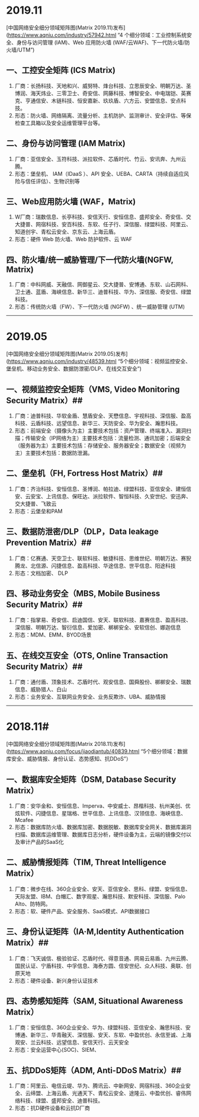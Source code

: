 # 2019.11 #
[中国网络安全细分领域矩阵图(Matrix 2019.11)发布](https://www.aqniu.com/industry/57942.html “4 个细分领域：工业控制系统安全、身份与访问管理 (IAM)、Web 应用防火墙 (WAF/云WAF)、下一代防火墙/防火墙/UTM”)
## 一、工控安全矩阵 (ICS Matrix) ##
  1. 厂商：长扬科技、天地和兴、威努特、烽台科技、立思辰安全、明朝万达、圣博润、海天炜业、三零卫士、奇安信、网藤科技、博智安全、中电瑞铠、英赛克、亨通信安、木链科技、恒安嘉新、玖玖盾、六方云、安盟信息、安点科技。
  2. 形态：防火墙、网络隔离、流量分析、主机防护、监测审计、安全评估、等保检查工具箱以及安全运维管理平台等。
## 二、身份与访问管理 (IAM Matrix) ##
   1. 厂商：亚信安全、玉符科技、派拉软件、芯盾时代、竹云、安讯奔、九州云腾。
   2. 形态：堡垒机、 IAM（IDaaS ）、API 安全、UEBA、CARTA（持续自适应风险与信任评估）、生物识别等
## 三、Web应用防火墙 (WAF，Matrix) ##
   1. W厂商：瑞数信息、长亭科技、安信天行、安恒信息、盛邦安全、奇安信、交大捷普、网宿科技、安百科技、东软、任子行、深信服、绿盟科技、阿里云、知道创宇、青松云安全、京东云、上海云盾。
   2. 形态：硬件 Web 防火墙、Web 防护软件、云 WAF
## 四、防火墙/统一威胁管理/下一代防火墙(NGFW, Matrix) ##
   1. 厂商：中科网威、天融信、网御星云、交大捷普、安博通、东软、山石网科、卫士通、蓝盾、海峡信息、新华三、迪普科技、华为、深信服、奇安信、绿盟科技。
   2. 形态：传统防火墙（FW）、下一代防火墙 (NGFW) 、统一威胁管理 (UTM)
****
# 2019.05 #
[中国网络安全细分领域矩阵图(Matrix 2019.05)发布](https://www.aqniu.com/industry/48539.html “5个细分领域：视频监控安全、堡垒机、移动业务安全、数据防泄密/DLP、在线交互安全”) 
## 一、视频监控安全矩阵（VMS, Video Monitoring Security Matrix）##
  1. 厂商：迪普科技、华软金盾、慧盾安全、天懋信息、宇视科技、深信服、盈高科技、云盾科技、远望信息、新华三、天防安全、华为安全、瀚思科技。
  2. 形态：前端安全（摄像头为主）主要技术包括：资产管理、终端准入、漏洞扫描；传输安全（IP网络为主）主要技术包括：流量检测、通讯加密；后端安全（服务器为主）主要技术包括：存储安全、服务器安全；数据安全（视频为主）主要技术包括：数据防泄漏。
## 二、堡垒机（FH, Fortress Host Matrix）##
  1. 厂商：齐治科技、安恒信息、圣博润、帕拉迪、绿盟科技、亚信安全、建恒信安、云安宝、上讯信息、保旺达、派拉软件、智恒科技、久安世纪、安迅奔、交大捷普、飞致云
  2. 形态：云堡垒和PAM
## 三、数据防泄密/DLP（DLP，Data leakage Prevention Matrix）##
  1. 厂商：亿赛通、天空卫士、联软科技、敏捷科技、思维世纪、明朝万达、赛猊腾龙、北信源、闪捷信息、盈高科技、华途信息、世平信息、阳途科技
  2. 形态：文档加密、 DLP
## 四、移动业务安全（MBS, Mobile Business Security Matrix）##
  1. 厂商：指掌易、奇安信、启迪国信、安天、联软科技、嘉赛信息、盈高科技、深信服、明朝万达、智衍信息、爱加密、梆梆安全、安软信创、娜迦信息
  2. 形态：MDM、EMM、BYOD场景
## 五、在线交互安全（OTS, Online Transaction Security Matrix）##
  1. 厂商：通付盾、顶象技术、芯盾时代、观安信息、国舜股份、梆梆安全、瑞数信息、威胁猎人、白山
  2. 形态：业务安全、互联网业务安全、业务反欺诈、UBA、威胁情报
*** 
 # 2018.11#
[中国网络安全细分领域矩阵图(Matrix 2018.11)发布](https://www.aqniu.com/focus/jiaodiantub/40839.html “5个细分领域：数据库安全、威胁情报、身份认证、态势感知、抗DDoS”）
## 一、数据库安全矩阵（DSM, Database Security Matrix） ##
  1. 厂商：安华金和、安恒信息、Imperva、中安威士、昂楷科技、杭州美创、优炫软件、闪捷信息、星瑞格、世平信息、上讯信息、汉领信息、海峡信息、Mcafee
  2. 形态：数据库防火墙、数据库加密、数据脱敏、数据库安全网关、数据库漏洞扫描、数据库运维管理、数据库日志分析，硬件设备为主，云端的镜像交付以及审计产品的SaaS化
## 二、威胁情报矩阵（TIM, Threat Intelligence Matrix） ##
  1. 厂商：微步在线、360企业安全、安天、亚信安全、思科、绿盟、安恒信息、天际友盟、IBM、白帽汇、数字观星、瀚思科技、默安科技、深信服、Palo Alto、防特网。
  2. 形态：软、硬件产品、安全服务、SaaS模式、API数据接口
## 三、身份认证矩阵（IA·M,Identity Authentication Matrix）##
  1. 厂商：飞天诚信、极验验证、芯盾时代、得意音通、网易云易盾、九州云腾、国民认证、宁盾科技、中孚信息、海泰方圆、信安世纪、众人科技、奥联、创原天地
  2. 形态：硬件设备、新兴身份认证技术
## 四、态势感知矩阵（SAM, Situational Awareness Matrix） ##
  1. 厂商：安恒信息、360企业安全、华为、绿盟科技、亚信安全、瀚思科技、安博通、新华三、华青融天、深信服、安天、东软、中盈优创、永信至诚、上海观安、兰云科技、远望信息、安信天行、云天安全
  2. 形态：安全运营中心(SOC)、SIEM、
## 五、抗DDoS矩阵（ADM, Anti-DDoS Matrix）##
  1. 厂商：阿里云、电信云堤、华为、腾讯云、中新网安、网宿科技、360企业安全、云缔盟、上海云盾、光通天下、青松云安全、途隆云、中盈优创、睿伟网络科技、绿盟、盛邦安全、迪普科技。
  2. 形态：抗D硬件设备和云抗D厂商
  
